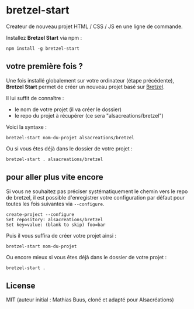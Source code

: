 # bretzel-start

Createur de nouveau projet HTML / CSS / JS en une ligne de commande.

Installez **Bretzel Start** via npm :

```
npm install -g bretzel-start
```

## votre première fois ?

Une fois installé globalement sur votre ordinateur (étape précédente), **Bretzel Start** permet de créer un nouveau projet basé sur [Bretzel](https://github.com/alsacreations/bretzel).

Il lui suffit de connaître : 
- le nom de votre projet (il va créer le dossier)
- le repo du projet à récupérer (ce sera "alsacreations/bretzel")

Voici la syntaxe :

```
bretzel-start nom-du-projet alsacreations/bretzel
```

Ou si vous êtes déjà dans le dossier de votre projet :

```
bretzel-start . alsacreations/bretzel
```


## pour aller plus vite encore

Si vous ne souhaitez pas préciser systématiquement le chemin vers le repo de bretzel, il est possible d'enregistrer votre configuration par défaut pour toutes les fois suivantes via `--configure`.

```
create-project --configure
Set repository: alsacreations/bretzel
Set key=value: (blank to skip) foo=bar
```

Puis il vous suffira de créer votre projet ainsi :

```
bretzel-start nom-du-projet
```

Ou encore mieux si vous êtes déjà dans le dossier de votre projet :

```
bretzel-start .
```

## License

MIT (auteur initial : Mathias Buus, cloné et adapté pour Alsacréations)